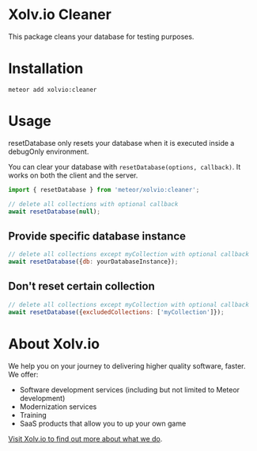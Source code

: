 Xolv.io Cleaner
===============

This package cleans your database for testing purposes. 

# Installation

```
meteor add xolvio:cleaner
```

# Usage

resetDatabase only resets your database when it is executed inside a debugOnly environment.

You can clear your database with `resetDatabase(options, callback)`. It works on both the client and the server.

```javascript
import { resetDatabase } from 'meteor/xolvio:cleaner';

// delete all collections with optional callback
await resetDatabase(null);
```

## Provide specific database instance
```javascript
// delete all collections except myCollection with optional callback
await resetDatabase({db: yourDatabaseInstance});
```

## Don't reset certain collection
```javascript
// delete all collections except myCollection with optional callback
await resetDatabase({excludedCollections: ['myCollection']});
```

# About Xolv.io

We help you on your journey to delivering higher quality software, faster. We offer:
* Software development services (including but not limited to Meteor development)
* Modernization services
* Training
* SaaS products that allow you to up your own game

[Visit Xolv.io to find out more about what we do](https://www.xolv.io).
